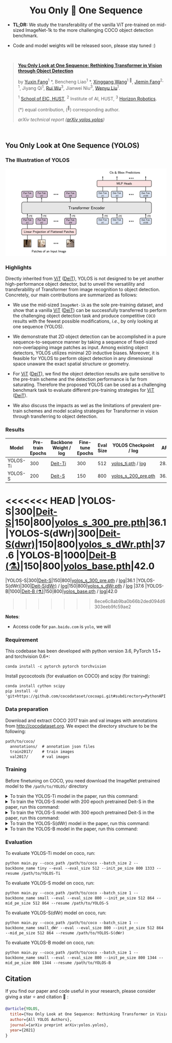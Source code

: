 <div align="center">   
  
# You Only :eyes: One Sequence
</div>

* **TL;DR:** We study the transferability of the vanilla ViT pre-trained on mid-sized ImageNet-1k to the more challenging COCO object detection benchmark.

* Code and model weights will be released soon, please stay tuned :)

<br>

> [**You Only Look at One Sequence: Rethinking Transformer in Vision through Object Detection**](http://arxiv.org/abs/yolos.yolos)
>
> by [Yuxin Fang](https://scholar.google.com/citations?user=_Lk0-fQAAAAJ&hl=en)<sup>1</sup> \*, Bencheng Liao<sup>1</sup> \*, [Xinggang Wang](https://xinggangw.info/)<sup>1 :email:</sup>, [Jiemin Fang](https://jaminfong.cn)<sup>2, 1</sup>, Jiyang Qi<sup>1</sup>, [Rui Wu](https://scholar.google.com/citations?hl=en&user=Z_ZkkbEAAAAJ&view_op=list_works&citft=1&email_for_op=2yuxinfang%40gmail.com&gmla=AJsN-F6AJfvX_wN_jDDdJOp33cW5LrvrAwATh1FFyrUxKD8H354RTN7gMFIXi4NTozHvdj1ITW1q5sNS3ED-3htZJpnUA9BraZa8Wnc_XSfCR37MriE77bh9KHFTKml-qPSgNTPdxwFl8KHxIgOWc_ZuJdvo8cbBWc_Ec3SBL6n7wsYYS2E1Wzm4kWwXQybOJCGjI8_EwHwwipOfkQR9I2C_Riq1gk1Y_JG3BQ3xrTy2fN_plPE37StUe_nOnrTjUz919wcMXKqW)<sup>3</sup>, Jianwei Niu<sup>3</sup>, [Wenyu Liu](http://eic.hust.edu.cn/professor/liuwenyu/)<sup>1</sup>.
> 
> <sup>1</sup> [School of EIC, HUST](http://eic.hust.edu.cn/English/Home.htm), <sup>2</sup> Institute of AI, HUST, <sup>3</sup> [Horizon Robotics](https://en.horizon.ai).
> 
> (\*) equal contribution, (<sup>:email:</sup>) corresponding author.
> 
> *arXiv technical report ([arXiv yolos.yolos](http://arxiv.org/abs/yolos.yolos))*

<br>

## You Only Look at One Sequence (YOLOS)

### The Illustration of YOLOS
![yolos](yolos.png)

### Highlights

Directly inherited from [ViT](https://arxiv.org/abs/2010.11929) ([DeiT](https://arxiv.org/abs/2012.12877)), YOLOS is not designed to be yet another high-performance object detector, but to unveil the versatility and transferability of Transformer from image recognition to object detection.
Concretely, our main contributions are summarized as follows:

* We use the mid-sized `ImageNet-1k` as the sole pre-training dataset, and show that a vanilla [ViT](https://arxiv.org/abs/2010.11929) ([DeiT](https://arxiv.org/abs/2012.12877)) can be successfully transferred to perform the challenging object detection task and produce competitive `COCO` results with the fewest possible modifications, _i.e._, by only looking at one sequence (YOLOS).

* We demonstrate that 2D object detection can be accomplished in a pure sequence-to-sequence manner by taking a sequence of fixed-sized non-overlapping image patches as input. Among existing object detectors, YOLOS utilizes minimal 2D inductive biases. Moreover, it is feasible for YOLOS to perform object detection in any dimensional space unaware the exact spatial structure or geometry.

* For [ViT](https://arxiv.org/abs/2010.11929) ([DeiT](https://arxiv.org/abs/2012.12877)), we find the object detection results are quite sensitive to the pre-train scheme and the detection performance is far from saturating. Therefore the proposed YOLOS can be used as a challenging benchmark task to evaluate different pre-training strategies for [ViT](https://arxiv.org/abs/2010.11929) ([DeiT](https://arxiv.org/abs/2012.12877)).

* We also discuss the impacts as wel as the limitations of prevalent pre-train schemes and model scaling strategies for Transformer in vision through transferring to object detection.

### Results
|Model |Pre-train Epochs | Backbone Weight / log| Fine-tune Epochs | Eval Size | YOLOS Checkpoint / log | AP |
|--- |--- |--- |--- |--- |--- |--- |
|YOLOS-Ti|300|[Deit-Ti](https://dl.fbaipublicfiles.com/deit/deit_tiny_patch16_224-a1311bcf.pth)|300|512|[yolos_ti.pth](https://pan.baidu.com/s/17kn_UX1LhsjRWxeWEwgWIw) / [log]()|28.7
|YOLOS-S|200|[Deit-S](https://pan.baidu.com/s/1LsxtuxSGGj5szZssoyzr_Q)|150|800|[yolos_s_200_pre.pth](https://pan.baidu.com/s/1m39EKyO_7RdIYjDY4Ew_lw)|36.1
<<<<<<< HEAD
|YOLOS-S|300|[Deit-S](https://dl.fbaipublicfiles.com/deit/deit_small_patch16_224-cd65a155.pth)|150|800|[yolos_s_300_pre.pth](https://pan.baidu.com/s/12v6X-r4XhV5nEXF6yNfGRg)|36.1
|YOLOS-S(dWr)|300|[Deit-S(d**w**r)](https://pan.baidu.com/s/1XVfWJk5BFnxIQ3LQeAQypw)|150|800|[yolos_s_dWr.pth](https://pan.baidu.com/s/1Xk2KbFadSwCOjo7gcoSG0w)|37.6
|YOLOS-B|1000|[Deit-B (:alembic:)](https://dl.fbaipublicfiles.com/deit/deit_base_distilled_patch16_384-d0272ac0.pth)|150|800|[yolos_base.pth](https://pan.baidu.com/s/1IKGoAlwcdoV25cU5Cs-kew)|42.0
=======
|YOLOS-S|300|[Deit-S](https://dl.fbaipublicfiles.com/deit/deit_small_patch16_224-cd65a155.pth)|150|800|[yolos_s_300_pre.pth](https://pan.baidu.com/s/12v6X-r4XhV5nEXF6yNfGRg) / [log](https://gist.github.com/Yuxin-CV/42d733e478c76f686f2b52cf50dfe59d)|36.1
|YOLOS-S(dWr)|300|[Deit-S(dWr)](https://pan.baidu.com/s/1XVfWJk5BFnxIQ3LQeAQypw) / [log](https://gist.github.com/Yuxin-CV/e3beedccff156b0065f2eb559a4818d3)|150|800|[yolos_s_dWr.pth](https://pan.baidu.com/s/1Xk2KbFadSwCOjo7gcoSG0w) / [log](https://gist.github.com/Yuxin-CV/043ea5d27883a6ff1f105ad5d9ddaa46) |37.6
|YOLOS-B|1000|[Deit-B (:alembic:)](https://dl.fbaipublicfiles.com/deit/deit_base_distilled_patch16_384-d0272ac0.pth)|150|800|[yolos_base.pth](https://pan.baidu.com/s/1IKGoAlwcdoV25cU5Cs-kew) / [log](https://gist.github.com/Yuxin-CV/d5f7720a5868563619ddd64d61760e2f)|42.0
>>>>>>> 8ece6c8ab9ba0b66b2ded094d6303eeb9fc59ae2


**Notes**: 

- Access code for `pan.baidu.com` is `yolo`, we will 

### Requirement
This codebase has been developed with python version 3.6, PyTorch 1.5+ and torchvision 0.6+:
```setup
conda install -c pytorch pytorch torchvision
```
Install pycocotools (for evaluation on COCO) and scipy (for training):
```setup
conda install cython scipy
pip install -U 'git+https://github.com/cocodataset/cocoapi.git#subdirectory=PythonAPI'
```

### Data preparation
Download and extract COCO 2017 train and val images with annotations from http://cocodataset.org. We expect the directory structure to be the following:
```
path/to/coco/
  annotations/  # annotation json files
  train2017/    # train images
  val2017/      # val images
```
### Training
Before finetuning on COCO, you need download the ImageNet pretrained model to the `/path/to/YOLOS/` directory
<details>
<summary>To train the YOLOS-Ti model in the paper, run this command:</summary>
<pre><code>
python -m torch.distributed.launch \
    --nproc_per_node=8 \
    --use_env main.py \
    --coco_path /path/to/coco
    --batch_size 2 \
    --lr 5e-5 \
    --epochs 300 \
    --backbone_name tiny \
    --pre_trained /path/to/deit-tiny.pth\
    --eval_size 512 \
    --init_pe_size 800 1333 \
    --output_dir /output/path/box_model
</code></pre>
</details>

<details>
<summary>To train the YOLOS-S model with 200 epoch pretrained Deit-S in the paper, run this command:</summary>
<pre><code>

python -m torch.distributed.launch \
    --nproc_per_node=8 \
    --use_env main.py \
    --coco_path /path/to/coco
    --batch_size 1 \
    --lr 2.5e-5 \
    --epochs 150 \
    --backbone_name small \
    --pre_trained /path/to/deit-small-200epoch.pth\
    --eval_size 800 \
    --init_pe_size 512 864 \
    --mid_pe_size 512 864 \
    --output_dir /output/path/box_model

</code></pre>
</details>

<details>
<summary>To train the YOLOS-S model with 300 epoch pretrained Deit-S in the paper, run this command:</summary>
<pre><code>
python -m torch.distributed.launch \
    --nproc_per_node=8 \
    --use_env main.py \
    --coco_path /path/to/coco
    --batch_size 1 \
    --lr 2.5e-5 \
    --epochs 150 \
    --backbone_name small \
    --pre_trained /path/to/deit-small-300epoch.pth\
    --eval_size 800 \
    --init_pe_size 512 864 \
    --mid_pe_size 512 864 \
    --output_dir /output/path/box_model

</code></pre>
</details>

<details>
<summary>To train the YOLOS-S(dWr) model in the paper, run this command:</summary>
<pre><code>
python -m torch.distributed.launch \
    --nproc_per_node=8 \
    --use_env main.py \
    --coco_path /path/to/coco
    --batch_size 1 \
    --lr 2.5e-5 \
    --epochs 150 \
    --backbone_name small_dWr \
    --pre_trained /path/to/deit-small-dWr-scale.pth\
    --eval_size 800 \
    --init_pe_size 512 864 \
    --mid_pe_size 512 864 \
    --output_dir /output/path/box_model
</code></pre>
</details>

<details>
<summary>To train the YOLOS-B model in the paper, run this command:</summary>
<pre><code>
python -m torch.distributed.launch \
    --nproc_per_node=8 \
    --use_env main.py \
    --coco_path /path/to/coco
    --batch_size 1 \
    --lr 2.5e-5 \
    --epochs 150 \
    --backbone_name base \
    --pre_trained /path/to/deit-base.pth\
    --eval_size 800 \
    --init_pe_size 800 1344 \
    --mid_pe_size 800 1344 \
    --output_dir /output/path/box_model
</code></pre>
</details>


### Evaluation

To evaluate YOLOS-Ti model on coco, run:

```eval
python main.py --coco_path /path/to/coco --batch_size 2 --backbone_name tiny --eval --eval_size 512 --init_pe_size 800 1333 --resume /path/to/YOLOS-Ti
```
To evaluate YOLOS-S model on coco, run:
```eval
python main.py --coco_path /path/to/coco --batch_size 1 --backbone_name small --eval --eval_size 800 --init_pe_size 512 864 --mid_pe_size 512 864 --resume /path/to/YOLOS-S
```
To evaluate YOLOS-S(dWr) model on coco, run:
```eval
python main.py --coco_path /path/to/coco --batch_size 1 --backbone_name small_dWr --eval --eval_size 800 --init_pe_size 512 864 --mid_pe_size 512 864 --resume /path/to/YOLOS-S(dWr)
```

To evaluate YOLOS-B model on coco, run:
```eval
python main.py --coco_path /path/to/coco --batch_size 1 --backbone_name small --eval --eval_size 800 --init_pe_size 800 1344 --mid_pe_size 800 1344 --resume /path/to/YOLOS-B
```


## Citation

If you find our paper and code useful in your research, please consider giving a star :star: and citation :pencil: :

```BibTeX
@article{YOLOS,
  title={You Only Look at One Sequence: Rethinking Transformer in Vision through Object Detection},
  author={All YOLOS Authors},
  journal={arXiv preprint arXiv:yolos.yolos},
  year={2021}
}
```
